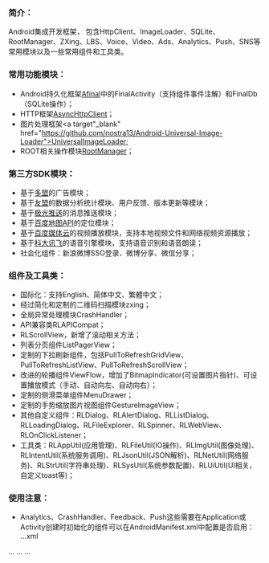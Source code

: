 ### 简介：
Android集成开发框架， 包含HttpClient、ImageLoader、SQLite、RootManager、ZXing、LBS、Voice、Video、Ads、Analytics、Push、SNS等常用模块以及一些常用组件和工具类。<BR/>


### 常用功能模块：
* Android持久化框架<a target="_blank" href="https://github.com/RincLiu/afinal">Afinal</a>中的FinalActivity（支持组件事件注解）和FinalDb（SQLite操作）；<BR/>
* HTTP框架<a target="_blank" href="https://github.com/loopj/android-async-http">AsyncHttpClient</a>；<BR/>
* 图片处理框架<a target"_blank" href="https://github.com/nostra13/Android-Universal-Image-Loader">UniversalImageLoader</a>;<BR/>
* ROOT相关操作模块<a target="_blank" href="https://github.com/Chrisplus/RootManager">RootManager</a>；<BR/>

### 第三方SDK模块：
* 基于<a target="_blank" href="http://www.duomeng.net/developers/developers.htm">多盟</a>的广告模块；<BR/>
* 基于<a target="_blank" href="http://www.umeng.com">友盟</a>的数据分析统计模块、用户反馈、版本更新等模块；<BR/>
* 基于<a target="_blank" href="http://www.jpush.cn/">极光推送</a>的消息推送模块；<BR/>
* 基于<a target="_blank" href="http://developer.baidu.com/map/">百度地图API</a>的定位模块；<BR/>
* 基于<a target="_blank" href="http://developer.baidu.com/wiki/index.php?title=docs/cplat/media">百度媒体云</a>的视频播放模块，支持本地视频文件和网络视频资源播放；<BR/>
* 基于<a target="_blank" href="http://open.voicecloud.cn/developer.php">科大讯飞</a>的语音引擎模块，支持语音识别和语音朗读；<BR/>
* 社会化组件：新浪微博SSO登录、微博分享、微信分享；<BR/>

### 组件及工具类：
* 国际化：支持English、简体中文、繁體中文；<BR/>
* 经过简化和定制的二维码扫描模块zxing；<BR/>
* 全局异常处理模块CrashHandler；<BR/>
* API兼容类RLAPICompat；<BR/>
* RLScrollView，新增了滚动相关方法；<BR/>
* 列表分页组件ListPagerView；<BR/>
* 定制的下拉刷新组件，包括PullToRefreshGridView、PullToRefreshListView、PullToRefreshScrollView；<BR/>
* 改进的轮播组件ViewFlow，增加了BitmapIndicator(可设置图片指针)、可设置播放模式（手动、自动向左、自动向右）；<BR/>
* 定制的侧滑菜单组件MenuDrawer；<BR/>
* 定制的手势缩放图片视图组件GestureImageView；<BR/>
* 其他自定义组件：RLDialog、RLAlertDialog、RLListDialog、RLLoadingDialog、RLFileExplorer、RLSpinner、RLWebView、RLOnClickListener；<BR/>
* 工具类：RLAppUtil(应用管理)、RLFileUtil(IO操作)、RLImgUtil(图像处理)、RLIntentUtil(系统服务调用)、RLJsonUtil(JSON解析)、RLNetUtil(网络服务)、RLStrUtil(字符串处理)、RLSysUtil(系统参数配置)、RLUiUtil(UI相关，自定义toast等)；<BR/>

### 使用注意：
* Analytics、CrashHandler、Feedback、Push这些需要在Application或Activity创建时初始化的组件可以在AndroidManifest.xml中配置是否启用：<BR/>
...xml
<application>
...
  <meta-data  android:name="ENABLE_CRASH_HANDLER" android:value="true"/>
  <meta-data  android:name="ENABLE_PUSH" android:value="false"/>
  <meta-data  android:name="ENABLE_FEEDBACK" android:value="false"/>
  <meta-data  android:name="ENABLE_ANALYTICS" android:value="false"/>
...
</application>
...

